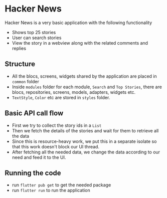# Hacker News

Hacker News is a very basic application with the following functionality

 - Shows top 25 stories
 - User can search stories
 - View the story in a webview along with the related comments and replies

## Structure

- All the blocs, screens, widgets shared by the application are placed in `common` folder
- Inside `modules` folder for each module, `Search` and `Top Stories`, there are blocs, repositories, screens, models, adapters, widgets etc.
- `TextStyle`, `Color` etc are stored in `styles` folder.

## Basic API call flow
- First we try to collect the story ids in a `List`
- Then we fetch the details of the stories and wait for them to retrieve all the data
- Since this is resource-heavy work, we put this in a separate isolate
so that this work doesn't block our UI thread.
- After fetching all the needed data, we change the data according to our need and feed it to the UI.

## Running the code

- run `flutter pub get` to get the needed package
- run `flutter run` to run the application